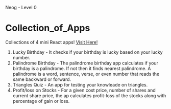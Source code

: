 Neog - Level 0

# Collection_of_Apps
Collections of 4 mini React apps! 
[Visit Here!](https://csb-cu7u5.netlify.app)
1. Lucky Birthday - It checks if your birthday is lucky based on your lucky number. 
2. Palindrome Birthday - The palindrome birthday app calculates if your birthday is a palindrome. If not then it finds nearest palindrome. A palindrome is a word, sentence, verse, or even number that reads the same backward or forward. 
3. Triangles Quiz - An app for testing your knowleade on triangles. 
4. Profit/loss on Stocks - For a given cost price, number of shares and current share price, the ap calculates profit-loss of the stocks along with percentage of gain or loss.
